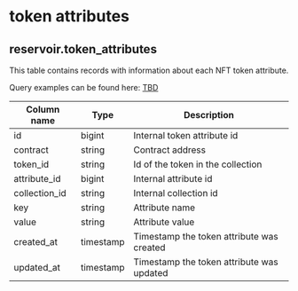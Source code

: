 # token attributes

## **reservoir.token\_attributes**

This table contains records with information about each NFT token attribute.

Query examples can be found here: [TBD](TBD)

| **Column name** | **Type**  | **Description**                           |
|-----------------|-----------|-------------------------------------------|
| id              | bigint    | Internal token attribute id               |
| contract        | string    | Contract address                          |
| token\_id       | string    | Id of the token in the collection         |
| attribute\_id   | bigint    | Internal attribute id                     |
| collection\_id  | string    | Internal collection id                    |
| key             | string    | Attribute name                            |
| value           | string    | Attribute value                           |
| created\_at     | timestamp | Timestamp the token attribute was created |
| updated\_at     | timestamp | Timestamp the token attribute was updated |                                                               |
